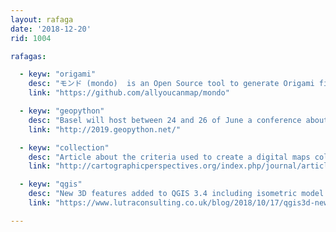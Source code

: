 ```yaml
---
layout: rafaga
date: '2018-12-20'
rid: 1004

rafagas:

  - keyw: "origami"
    desc: "モンド (mondo)  is an Open Source tool to generate Origami figures from PostGIS geodata"
    link: "https://github.com/allyoucanmap/mondo"

  - keyw: "geopython"
    desc: "Basel will host between 24 and 26 of June a conference about all things geo and python"
    link: "http://2019.geopython.net/"

  - keyw: "collection"
    desc: "Article about the criteria used to create a digital maps collection"
    link: "http://cartographicperspectives.org/index.php/journal/article/view/cp90-cc/1650"

  - keyw: "qgis"
    desc: "New 3D features added to QGIS 3.4 including isometric model printing"
    link: "https://www.lutraconsulting.co.uk/blog/2018/10/17/qgis3d-new-features-qgis3-4/"

---
```

